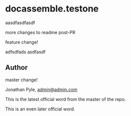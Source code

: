 # docassemble.testone

aasdfasdfasdf

more changes to readme post-PR

feature change!

adfsdfads asdfasdf

## Author

master change!

Jonathan Pyle, admin@admin.com

This is the latest official word from the master of the repo.

This is an even later official word.
